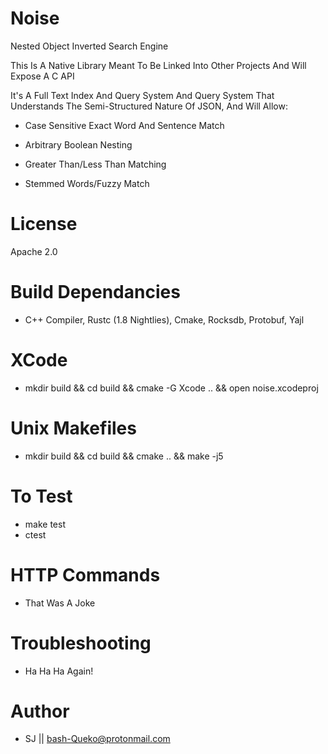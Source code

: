 # Noise

Nested Object Inverted Search Engine

This Is A Native Library Meant To Be Linked Into Other Projects And Will Expose A C API

It's A Full Text Index And Query System And Query System That Understands The Semi-Structured Nature Of JSON, And Will Allow:

* Case Sensitive Exact Word And Sentence Match

* Arbitrary Boolean Nesting

* Greater Than/Less Than Matching

* Stemmed Words/Fuzzy Match

# License
Apache 2.0

# Build Dependancies

* C++ Compiler, Rustc (1.8 Nightlies), Cmake, Rocksdb, Protobuf, Yajl

# XCode

* mkdir build && cd build && cmake -G Xcode .. && open noise.xcodeproj

# Unix Makefiles

* mkdir build && cd build && cmake .. && make -j5

# To Test

* make test
* ctest

# HTTP Commands

*  That Was A Joke

# Troubleshooting

*  Ha Ha Ha Again!

# Author

* SJ || bash-Queko@protonmail.com
